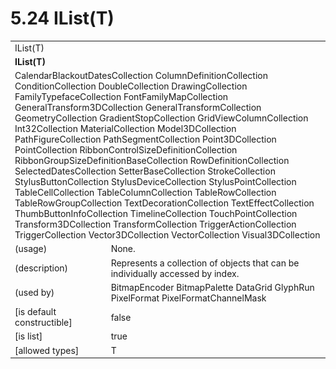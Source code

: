 <html dir="LTR" xmlns:mshelp="http://msdn.microsoft.com/mshelp" xmlns:ddue="http://ddue.schemas.microsoft.com/authoring/2003/5" xmlns:xlink="http://www.w3.org/1999/xlink" xmlns:tool="http://www.microsoft.com/tooltip">

<body>
 <input type="hidden" id="userDataCache" class="userDataStyle">
 <input type="hidden" id="hiddenScrollOffset">
 <img id="dropDownImage" style="display:none; height:0; width:0;" src="../local/drpdown.gif">
 <img id="dropDownHoverImage" style="display:none; height:0; width:0;" src="../local/drpdown_orange.gif">
 <img id="collapseImage" style="display:none; height:0; width:0;" src="../local/collapse.gif">
 <img id="expandImage" style="display:none; height:0; width:0;" src="../local/exp.gif">
 <img id="collapseAllImage" style="display:none; height:0; width:0;" src="../local/collall.gif">
 <img id="expandAllImage" style="display:none; height:0; width:0;" src="../local/expall.gif">
 <img id="copyImage" style="display:none; height:0; width:0;" src="../local/copycode.gif">
 <img id="copyHoverImage" style="display:none; height:0; width:0;" src="../local/copycodeHighlight.gif">
 <div id="header"><h1 class="heading">5.24 IList(T)</h1></div>

 <div id="mainSection">
 <div id="mainBody">
 <div id="allHistory" class="saveHistory" onsave="saveAll()" onload="loadAll()"></div>
 <p xmlns:wsd="http://wsdev.schemas.microsoft.com/authoring/2008/2" xmlns:msxsl="urn:schemas-microsoft-com:xslt" xmlns:script="urn:script" xmlns:build="urn:build">
 </p>
 <div id="sectionSection0" class="section" name="collapseableSection">
 <content xmlns="http://ddue.schemas.microsoft.com/authoring/2003/5" xmlns:wsd="http://wsdev.schemas.microsoft.com/authoring/2008/2" xmlns:msxsl="urn:schemas-microsoft-com:xslt" xmlns:script="urn:script" xmlns:build="urn:build">
 </content>
 </div>
 <div id="sectionSection1" class="section" name="collapseableSection">
 <content xmlns="http://ddue.schemas.microsoft.com/authoring/2003/5" xmlns:wsd="http://wsdev.schemas.microsoft.com/authoring/2008/2" xmlns:msxsl="urn:schemas-microsoft-com:xslt" xmlns:script="urn:script" xmlns:build="urn:build">
 <table class="ProtocolAuthoredTable" xmlns="">
 <tr><td colspan="2">
<mshelp:link keywords="4ff82cde-9315-42fd-9cf4-8e50e7d83c3d" tabindex="0">IList(T)</mshelp:link> </td>
 </tr>
 <tr><td colspan="2">
 <b>
IList(T) </b>
 </td>
 </tr>
 <tr><td colspan="2">
<mshelp:link keywords="a83f575d-2cf7-435d-935e-f64953d7846f" tabindex="0">CalendarBlackoutDatesCollection</mshelp:link> <mshelp:link keywords="2f58d1eb-71e5-4e16-8227-02c0370444cb" tabindex="0">ColumnDefinitionCollection</mshelp:link> <mshelp:link keywords="6714cf8d-79d3-46f1-a5a8-8a8824e37e66" tabindex="0">ConditionCollection</mshelp:link> <mshelp:link keywords="ad584127-366c-40ba-ba78-09944e40fe5d" tabindex="0">DoubleCollection</mshelp:link> <mshelp:link keywords="226a9276-cd7a-4b16-a54c-74c78828e37a" tabindex="0">DrawingCollection</mshelp:link> <mshelp:link keywords="81460428-d969-498a-b07f-4c4620012365" tabindex="0">FamilyTypefaceCollection</mshelp:link> <mshelp:link keywords="55ec3d45-c1b9-4b18-b8e7-d5472b6ceb79" tabindex="0">FontFamilyMapCollection</mshelp:link> <mshelp:link keywords="d8f79f42-2ed8-4f8c-8ea6-3c7f40d3d9f3" tabindex="0">GeneralTransform3DCollection</mshelp:link> <mshelp:link keywords="489cd00a-6ba5-4d60-ad54-98da8008bccb" tabindex="0">GeneralTransformCollection</mshelp:link> <mshelp:link keywords="f51f8c1c-8541-4015-8066-fb8cf8a1b3fb" tabindex="0">GeometryCollection</mshelp:link> <mshelp:link keywords="deb0087c-4ed0-45aa-94d8-a0cd239ed123" tabindex="0">GradientStopCollection</mshelp:link> <mshelp:link keywords="75d237ec-4337-4705-99ba-d4cffb987330" tabindex="0">GridViewColumnCollection</mshelp:link> <mshelp:link keywords="2aa9a623-84e1-4202-abbd-d80235b65629" tabindex="0">Int32Collection</mshelp:link> <mshelp:link keywords="b3933e21-1b1d-4c90-b503-25acfe0d3e80" tabindex="0">MaterialCollection</mshelp:link> <mshelp:link keywords="0c90d0c9-c518-4a76-8fd6-02ba85d23bad" tabindex="0">Model3DCollection</mshelp:link> <mshelp:link keywords="cd42dbfc-a5f9-452d-9c9f-6761bee414ff" tabindex="0">PathFigureCollection</mshelp:link> <mshelp:link keywords="4b43062c-9a97-4b89-849d-d61853d53194" tabindex="0">PathSegmentCollection</mshelp:link> <mshelp:link keywords="0923d0aa-7489-4f82-8042-158ed3584ea7" tabindex="0">Point3DCollection</mshelp:link> <mshelp:link keywords="3391691d-cc37-4221-8bbb-d6f14d5e3da8" tabindex="0">PointCollection</mshelp:link> <mshelp:link keywords="ccb786b5-a739-4ed4-b980-3a1d85ddb0cd" tabindex="0">RibbonControlSizeDefinitionCollection</mshelp:link> <mshelp:link keywords="70792109-6776-4bf6-883d-6de02bd7338f" tabindex="0">RibbonGroupSizeDefinitionBaseCollection</mshelp:link> <mshelp:link keywords="02e302ff-0e04-427d-8e6b-0e921dd71a86" tabindex="0">RowDefinitionCollection</mshelp:link> <mshelp:link keywords="79bb5e96-bd05-475f-8f0d-8f0c5bc20239" tabindex="0">SelectedDatesCollection</mshelp:link> <mshelp:link keywords="f8d74084-928e-4197-b7c1-165c5517a2e4" tabindex="0">SetterBaseCollection</mshelp:link> <mshelp:link keywords="c7a393ea-2234-4aac-86b3-43920a0585be" tabindex="0">StrokeCollection</mshelp:link> <mshelp:link keywords="5b46fdc4-3f15-481b-8d4c-1c72d4e12545" tabindex="0">StylusButtonCollection</mshelp:link> <mshelp:link keywords="0fdffd05-45f0-45f1-9dad-0d52f294726c" tabindex="0">StylusDeviceCollection</mshelp:link> <mshelp:link keywords="e0a8a235-5e16-4c70-a1d8-c23e002391cc" tabindex="0">StylusPointCollection</mshelp:link> <mshelp:link keywords="aeade11e-8b6b-414e-8b26-f061221ab0ee" tabindex="0">TableCellCollection</mshelp:link> <mshelp:link keywords="414e8b6c-895f-40fd-92cd-620f383c4f63" tabindex="0">TableColumnCollection</mshelp:link> <mshelp:link keywords="aa8e05d5-1eb5-44b7-b6f9-4f7238732512" tabindex="0">TableRowCollection</mshelp:link> <mshelp:link keywords="ea1043a2-da1c-4950-9144-c7f694ad1281" tabindex="0">TableRowGroupCollection</mshelp:link> <mshelp:link keywords="d5dff2e9-adf7-4ea9-8a32-40c411010c42" tabindex="0">TextDecorationCollection</mshelp:link> <mshelp:link keywords="a8806de8-30df-4126-b0aa-17205f53cd6c" tabindex="0">TextEffectCollection</mshelp:link> <mshelp:link keywords="e7315651-eace-46b5-aad6-05fe3af9e6a8" tabindex="0">ThumbButtonInfoCollection</mshelp:link> <mshelp:link keywords="da2a5111-8880-4a00-b800-bb1b39ec6f4a" tabindex="0">TimelineCollection</mshelp:link> <mshelp:link keywords="eb009fda-1aad-4c50-9695-430fe33207c8" tabindex="0">TouchPointCollection</mshelp:link> <mshelp:link keywords="01784bc2-2b78-41ff-b572-33467a5ff09d" tabindex="0">Transform3DCollection</mshelp:link> <mshelp:link keywords="69300207-2fd2-4cbf-92a8-ed0cb7ebc4bc" tabindex="0">TransformCollection</mshelp:link> <mshelp:link keywords="42deb9fa-2a22-4730-9025-2fef4203dcfd" tabindex="0">TriggerActionCollection</mshelp:link> <mshelp:link keywords="76e55a82-2c16-41ac-bcc6-3749a24a20a0" tabindex="0">TriggerCollection</mshelp:link> <mshelp:link keywords="b270ec2a-7ab4-497a-862f-11d282099a2c" tabindex="0">Vector3DCollection</mshelp:link> <mshelp:link keywords="31877bc8-0ad9-4854-a500-a1c85c6d2083" tabindex="0">VectorCollection</mshelp:link> <mshelp:link keywords="47bb34af-4bf1-4343-8186-760b512cb088" tabindex="0">Visual3DCollection</mshelp:link> </td>
 </tr>
 <tr><td><div class="indent0">(usage)</div></td>
 <td>None. </td>
 </tr>
 <tr><td><div class="indent0">(description)</div></td>
 <td>Represents a collection of objects that can be individually accessed by index. </td>
 </tr>
 <tr><td><div class="indent0">(used by)</div></td>
 <td><mshelp:link keywords="1bf38faa-ae32-4b3d-8f78-4e87e3ec19db" tabindex="0">BitmapEncoder</mshelp:link> <mshelp:link keywords="1b234b7c-74f9-453e-a780-2f2a563e1927" tabindex="0">BitmapPalette</mshelp:link> <mshelp:link keywords="d934b5d4-03ec-45ad-a0e3-d248f8441050" tabindex="0">DataGrid</mshelp:link> <mshelp:link keywords="2c40f214-9332-4b84-9a2f-e869d58b2d9d" tabindex="0">GlyphRun</mshelp:link> <mshelp:link keywords="664a7601-d0a9-4202-87a9-55a36aa131ab" tabindex="0">PixelFormat</mshelp:link> <mshelp:link keywords="9ce9b060-57a4-4090-b822-76b29bfc677e" tabindex="0">PixelFormatChannelMask</mshelp:link> </td>
 </tr>
 <tr><td><div class="indent0">[is default constructible]</div></td>
 <td>false </td>
 </tr>
 <tr><td><div class="indent0">[is list]</div></td>
 <td>true </td>
 </tr>
 <tr><td><div class="indent0">[allowed types]</div></td>
 <td>T </td>
 </tr>
</table>
 </content>
 </div>
 <!--[if gte IE 5]>
 <tool:tip element="languageFilterToolTip" avoidmouse="false"/>
 <![endif]-->
 </div>
 <a name="feedback"></a><span></span>
 </div>
</body></html>
